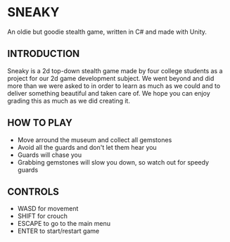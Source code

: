 # SNEAKY
An oldie but goodie stealth game, written in C# and made with Unity.

## INTRODUCTION
Sneaky is a 2d top-down stealth game made by four college students as a project for our 2d game development subject. We went beyond and did more than we were asked to in order to learn as much as we could and to deliver something beautiful and taken care of.
We hope you can enjoy grading this as much as we did creating it. 

## HOW TO PLAY
- Move arround the museum and collect all gemstones
- Avoid all the guards and don't let them hear you
- Guards will chase you
- Grabbing gemstones will slow you down, so watch out for speedy guards

## CONTROLS
- WASD for movement
- SHIFT for crouch
- ESCAPE to go to the main menu
- ENTER to start/restart game

